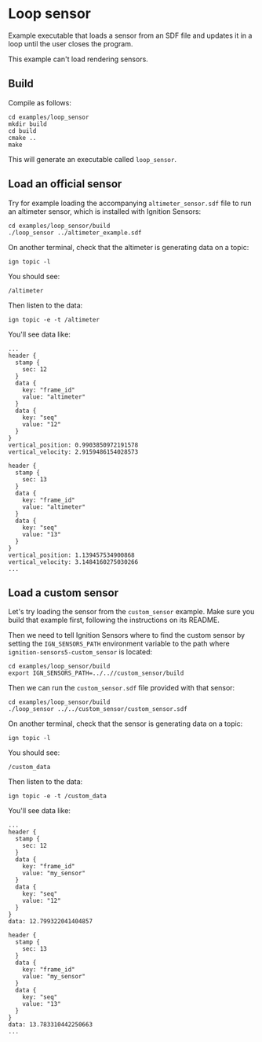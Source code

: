 # Loop sensor

Example executable that loads a sensor from an SDF file and updates it in a
loop until the user closes the program.

This example can't load rendering sensors.

## Build

Compile as follows:

```
cd examples/loop_sensor
mkdir build
cd build
cmake ..
make
```

This will generate an executable called `loop_sensor`.

## Load an official sensor

Try for example loading the accompanying `altimeter_sensor.sdf` file to run
an altimeter sensor, which is installed with Ignition Sensors:

```
cd examples/loop_sensor/build
./loop_sensor ../altimeter_example.sdf
```

On another terminal, check that the altimeter is generating data on a topic:

```
ign topic -l
```

You should see:

```
/altimeter
```

Then listen to the data:

```
ign topic -e -t /altimeter
```

You'll see data like:

```
...
header {
  stamp {
    sec: 12
  }
  data {
    key: "frame_id"
    value: "altimeter"
  }
  data {
    key: "seq"
    value: "12"
  }
}
vertical_position: 0.9903850972191578
vertical_velocity: 2.9159486154028573

header {
  stamp {
    sec: 13
  }
  data {
    key: "frame_id"
    value: "altimeter"
  }
  data {
    key: "seq"
    value: "13"
  }
}
vertical_position: 1.139457534900868
vertical_velocity: 3.1484160275030266
...
```

## Load a custom sensor

Let's try loading the sensor from the `custom_sensor` example.
Make sure you build that example first, following the instructions on
its README.

Then we need to tell Ignition Sensors where to find the custom sensor
by setting the `IGN_SENSORS_PATH` environment variable to the path where
`ignition-sensors5-custom_sensor` is located:

```
cd examples/loop_sensor/build
export IGN_SENSORS_PATH=../..//custom_sensor/build
```

Then we can run the `custom_sensor.sdf` file provided with that sensor:

```
cd examples/loop_sensor/build
./loop_sensor ../../custom_sensor/custom_sensor.sdf
```

On another terminal, check that the sensor is generating data on a topic:

```
ign topic -l
```

You should see:

```
/custom_data
```

Then listen to the data:

```
ign topic -e -t /custom_data
```

You'll see data like:

```
...
header {
  stamp {
    sec: 12
  }
  data {
    key: "frame_id"
    value: "my_sensor"
  }
  data {
    key: "seq"
    value: "12"
  }
}
data: 12.799322041404857

header {
  stamp {
    sec: 13
  }
  data {
    key: "frame_id"
    value: "my_sensor"
  }
  data {
    key: "seq"
    value: "13"
  }
}
data: 13.783310442250663
...
```

